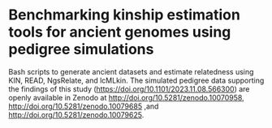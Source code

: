 # Benchmarking kinship estimation tools for ancient genomes using pedigree simulations
Bash scripts to generate ancient datasets and estimate relatedness using KIN, READ, NgsRelate, and lcMLkin.
The simulated pedigree data supporting the findings of this study (https://doi.org/10.1101/2023.11.08.566300) are openly available in Zenodo at http://doi.org/10.5281/zenodo.10070958, http://doi.org/10.5281/zenodo.10079685 ,and http://doi.org/10.5281/zenodo.10079625.
